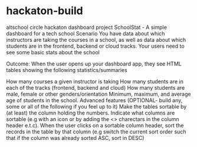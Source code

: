 # hackaton-build
altschool circle hackaton dashboard project
SchoolStat - A simple dashboard for a tech school
Scenario
You have data about which instructors are taking the courses in a school, as well as data about which students are in the frontend, backend or cloud tracks. Your users need to see some basic stats about the school

Outcome:
When the user opens up your dashboard app, they see HTML tables showing the following statistics/summaries

How many courses a given instructor is taking
How many students are in each of the tracks (frontend, backend and cloud)
How many students are male, female or other genders/orientation
Minimum, maximum, and average age of students in the school.
Advanced features (OPTIONAL- build any, some or all of the following if you feel up to it)
Make the tables sortable by (at least) the column holding the numbers. Indicate what columns are sortable (e.g with an icon or by adding the <> charectars in the column header e.t.c). When the user clicks on a sortable column header, sort the records in the table by that column (e.g switch the current sort order such that if the column was already sorted ASC, sort in DESC)
